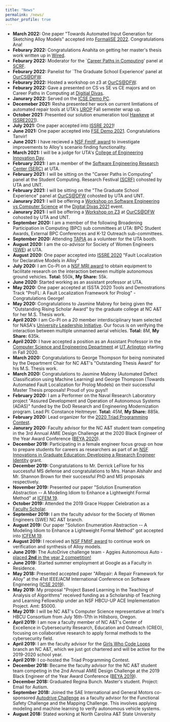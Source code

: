 ```yaml
---
title: "News"
permalink: /news/
author_profile: true
---
```

* **March 2022:** One paper "Towards Automated Input Generation for Sketching Alloy Models" accepted into [FormaliSE 2022](https://conf.researchr.org/home/icse-2022/Formalise-2022#:~:text=of%20software%20systems.-,Originally%20a%20successful%20satellite%20workshop%20of%20ICSE%2C%20since%202018%20FormaliSE,%2C%20PA%20(or%20online).). Congratulations Ana!
* **Feburary 2022:** Congratulations Anahita on getting her master's thesis work written up in [Wired](https://www.wired.com/story/job-applicants-hack-resume-reading-software/).
* **Feburary 2022:** Moderator for the `[Career Paths in Computing](https://uta.engineering/scrf/keynote.php#panel)' panel at [SCRF](https://uta.engineering/scrf/).
* **Feburary 2022:** Panelist for `The Graduate School Experience' panel at [OurCS@DFW](https://uta.engineering/ourcs/).
* **Feburary 2022:** Hosted a workshop on z3 at [OurCS@DFW](https://uta.engineering/ourcs/).
* **Feburary 2022:** Gave a presented on CS vs SE vs CE majors and on Career Paths in Computing at [Digitial Divas](https://digital-divas.weebly.com/).
* **Janurary 2022:** Served on the [ICSE Demo PC](https://conf.researchr.org/track/icse-2022/icse-2022-demo---demonstrations).
* **Decemeber 2021:** Resha presented her work on current limtiations of automated repair tools at UTA's [UROP](https://www.uta.edu/research/opportunities/undergraduate-research/programs/urop) Fall semester wrap up.
* **October 2021:** Presented our solution enumeration tool [Hawkeye](https://github.com/alloy-hawkeye/Hawkeye) at [ISSRE2021](https://2021.issre.net/)).
* **July 2021:** One paper accepted into [ISSRE 2021](https://2021.issre.net/)!
* **June 2021:** One paper accepted into [FSE Demo 2021](https://2021.esec-fse.org/track/fse-2021-demonstrations). Congratulations Tanvir!
* **June 2021:** I have recieved a [NSF FmitF award](https://www.nsf.gov/awardsearch/showAward?AWD_ID=2123341&HistoricalAwards=false) to investigate improvements to Alloy's scenario finding functionality.
* **March 2021:** I will be a judge for UTA's [College of Engineering Innovation Day](https://www.uta.edu/academics/schools-colleges/engineering/students/innovation-day/).
* **February 2021:** I am a member of the [Software Engineering Research Center (SERC)](https://se-research-center.uta.edu/) at UTA.
* **February 2021:** I will be sitting on the "Career Paths in Computing" panel at the Student Computing.
Research Festival [(SCRF)](https://uta.engineering/ourcs/) cohosted by UTA and UNT.
* **February 2021:** I will be sitting on the "The Graduate School Experience" panel at [OurCS@DFW](https://uta.engineering/ourcs/) cohosted by UTA and UNT.
* **Janurary 2021:** I will be offering a [Workshop on Software Engineering vs Computer Science](https://digital-divas.weebly.com/speakers--workshops.html) at the [Digital Divas 2021](https://digital-divas.weebly.com/) event.
* **Janurary 2021:** I will be offering a [Workshop on Z3](https://uta.engineering/ourcs/workshops.php) at [OurCS@DFW](https://uta.engineering/ourcs/) cohosted by UTA and UNT.
* **September 2020:** I am a member of the following Broadening Participation in Computing (BPC) sub committees at UTA: BPC Student Awards, External BPC Conferences and K-12 Outreach sub-committees.
* **September 2020:** Attending [TAPIA](https://tapiaconference.cmd-it.org/) as a volunteer for the UTA booth. 
* **August 2020:** I am the co-advisor for Society of Women Engineers ([SWE](https://mavorgs.campuslabs.com/engage/organization/societyofwomenengineers)) at UTA. 
* **August 2020:** One paper accepted into [ISSRE 2020](http://2020.issre.net/) "Fault Localization for Declarative Models in Alloy"
* **July 2020:** I am Co-PI on a [NSF MRI award](https://www.nsf.gov/awardsearch/showAward?AWD_ID=2018879&HistoricalAwards=false) to obtain equipment to facilitate research on the interaction between multiple autonomous ground vehicles. **Total:** 550k, **My Share:** 55k. 
* **June 2020:** Started working as an assistant professor at UTA.
* **May 2020:** One paper accepted at ISSTA 2020 Tools and Demostrations Track "ProFL: A Fault Localization Framework for Prolog" - Congratulations George!
* **May 2020:** Congratulations to Jasmine Mabrey for being given the "Outstanding Rising Scholar Award" by the graduate college at NC A&T for her M.S. Thesis work.
* **April 2020:** I am Co-PI on a 20 member interdisciplinary team selected for NASA's [University Leadership Initiative](https://www.nasa.gov/press-release/nasa-looks-to-university-teams-to-advance-aviation-technology). Our focus is on verifying the interaction between multiple unmanned aerial vehicles. **Total:** 8M, **My Share:** 635k.
* **April 2020:** I have accepted a position as an Assistant Professor in the [Computer Science and Engineering Department](https://cse.uta.edu/) at [UT Arlington](https://www.uta.edu/) starting in Fall 2020.
* **March 2020:** Congratulations to George Thompson for being nominated by the Department Chair for NC A&T's "Outstanding Thesis Award" for his M.S. Thesis work.
* **March 2020:** Congratulations to Jasmine Mabrey (Automated Defect Classification using Machine Learning) and George Thompson (Towards Automated Fault Localization for Prolog Models) on their successful Master Thesis proposals! Proud of you guys!!
* **February 2020:** I am a Performer on the Naval Research Laboratory project "Assured Development and Operation of Autonomous Systems (ADAS)" funded by the DoD Research and Engineering Modernization program. Lead PI: Constance Heitmeyer. **Total:** 45M, **My Share:** 885k.
* **February 2020:** Lead organizer for the [2020 Triad Programming Contest](https://triad-pc-2020.github.io/).
* **Janurary 2020:** Faculty advisor for the NC A&T student team competing in the 3rd Annual AMIE Design Challenge at the 2020 Black Engineer of the Year Award Conference ([BEYA 2020](https://s4.goeshow.com/ccgroup/beyastem/2020/index.cfm)).
 * **December 2019:** Participating in a female engineer focus group on how to prepare students for careers as researchers as part of an  [NSF Innovations in Graduate Education: Developing a Research Engineer Identity](https://www.nsf.gov/awardsearch/showAward?AWD_ID=1856346&HistoricalAwards=false) grant.
 * **December 2019:** Congratulations to Mr. Derrick LeFlore for his successful MS defense and congratulations to Mrs. Hanan Alshahr and Mr. Shannon Brown for their successful PhD and MS proposals respectively.
 * **November 2019:** Presented our paper "Solution Enumeration Abstraction -- A Modeling Idiom to Enhance a Lightweight Formal Method" at [ICFEM 19](http://csse.szu.edu.cn/icfem2019/).
* **October 2019:** Attended the 2019 Grace Hopper Celebration as a [Faculty Scholar](https://ghc.anitab.org/2019-student-academic/scholarships/our-ghc-19-scholars-2/attachment/sullivan-allison/).
 * **September 2019:** I am the faculty advisor for the Society of Women Engineers (SWE) NC A&T branch.
 * **August 2019:** Our paper "Solution Enumeration Abstraction -- A Modeling Idiom to Enhance a Lightweight Formal Method" got accepted into [ICFEM 19](http://csse.szu.edu.cn/icfem2019/).
  * **August 2019:** I received an [NSF FMitF award](https://www.nsf.gov/awardsearch/showAward?AWD_ID=1918189&HistoricalAwards=false) to continue work on verification and synthesis of Alloy models.
  * **June 2019:** The AutoDrive challenge team - Aggies Autonomous Auto - [placed **2nd** in the year 2 competition!](https://www.ncat.edu/coe/coe_news_room/2019-coenews/2019-autodrive-challenge.html)
  * **June 2019:** Started summer employment at Google as a Faculty in Residence. 
  * **May 2018:** Presented accepted paper "ARepair: A Repair Framework for Alloy" at the 41st IEEE/ACM International Conference on Software Engineering ([ICSE 2019](https://conf.researchr.org/home/icse-2019)).
 * **May 2019:** My proposal "Project Based Learning in the Teaching of Analysis of Algorithms" received funding as a Scholarship of Teaching and Learning Fellowship under an NSF HBCU-UP ACE Implementation Project. Amt: $5000.
 * **May 2019:** I will be NC A&T's Computer Science representative at Intel's HBCU Consortium from July 16th-17th in Hillsboro, Oregon.
 * **April 2019:** I am now a faculty member of NC A&T's Center of Excellence in Cybersecurity Research, Education and Outreach (CREO), focusing on collaborative research to apply formal methods to the cybersecurity field.
 * **April 2019:** I am the faculty advisor for the [Girls Who Code Loops](https://girlswhocode.com/collegeloops/) branch an NC A&T, which we just got chartered and will be active for the 2019-2020 school year.
  * **April 2019:** I co-hosted the Triad Programming Contest.
  * **December 2018:** Became the faculty advisor for the NC A&T student team competing in the 2nd Annual AMIE Design Challenge at the 2019 Black Engineer of the Year Award Conference ([BEYA 2019](https://s4.goeshow.com/ccgroup/beyastem/2019/index.cfm)).
  * **December 2018:** Graduated Regina Bunch. Master's student. Project: Email for Autism.
  * **September 2018:** Joined the SAE International and General Motors co-sponsored [Autodrive Challenge](https://www.autodrivechallenge.com/) as a faculty advisor for the Functional Safety Challenge and the Mapping Challenge. This involves applying modeling and machine learning to verify autonomous vehicle systems. 
  * **August 2018:** Stated working at North Carolina A&T State University
